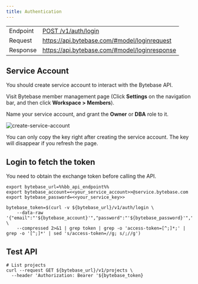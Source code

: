 ```yaml
---
title: Authentication
---
```


|          |                                                                                     |
| -------- | ----------------------------------------------------------------------------------- |
| Endpoint | [POST /v1/auth/login](https://api.bytebase.com/#tag/authservice/POST/v1/auth/login) |
| Request  | https://api.bytebase.com/#model/loginrequest                                        |
| Response | https://api.bytebase.com/#model/loginresponse                                       |

## Service Account

You should create service account to interact with the Bytebase API.

Visit Bytebase member management page (Click **Settings** on the navigation bar, and then click **Workspace > Members**).

Name your service account, and grant the **Owner** or **DBA** role to it.

![create-service-account](/content/docs/get-started/work-with-terraform/create-service-account.webp)

<HintBlock type="warning">

You can only copy the key right after creating the service account. The key will disappear if you refresh the page.

</HintBlock>

## Login to fetch the token

You need to obtain the exchange token before calling the API.

```text
export bytebase_url=%%bb_api_endpoint%%
export bytebase_account=<<your_service_account>>@service.bytebase.com
export bytebase_password=<<your_service_key>>

bytebase_token=$(curl -v ${bytebase_url}/v1/auth/login \
    --data-raw '{"email":"'${bytebase_account}'","password":"'${bytebase_password}'","web":true}' \
    --compressed 2>&1 | grep token | grep -o 'access-token=[^;]*;' | grep -o '[^;]*' | sed 's/access-token=//g; s/;//g')
```

## Test API

```text
# List projects
curl --request GET ${bytebase_url}/v1/projects \
  --header 'Authorization: Bearer '${bytebase_token}
```
